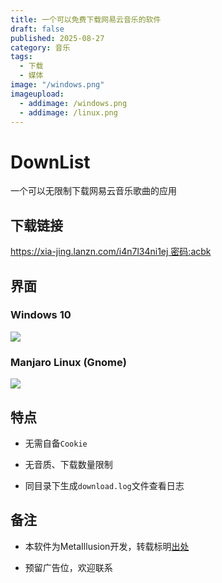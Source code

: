 ```yaml
---
title: 一个可以免费下载网易云音乐的软件
draft: false
published: 2025-08-27
category: 音乐
tags:
  - 下载
  - 媒体
image: "/windows.png"
imageupload:
  - addimage: /windows.png
  - addimage: /linux.png
---
```

# DownList

一个可以无限制下载网易云音乐歌曲的应用

## 下载链接

[https://xia-jing.lanzn.com/i4n7l34ni1ej 密码:acbk](https://xia-jing.lanzn.com/i4n7l34ni1ej)

## 界面

### **Windows 10**

![](/windows.png)

### **Manjaro Linux (Gnome)**

![](/linux.png)

## 特点

*   无需自备`Cookie`
    
*   无音质、下载数量限制
    
*   同目录下生成`download.log`文件查看日志
    

## 备注

*   本软件为MetaIllusion开发，转载标明[出处](https://xia.shfu.cn)
    
*   预留广告位，欢迎联系
